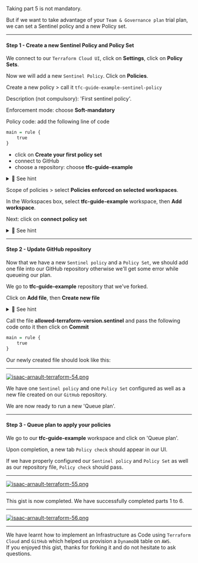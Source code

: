 Taking part 5 is not mandatory.<br>

But if we want to take advantage of your `Team & Governance plan` trial plan, we can set a Sentinel policy and a new Policy set.

<hr>

#### Step 1 - Create a new Sentinel Policy and Policy Set

We connect to our `Terraform Cloud UI`, click on <b>Settings</b>, click on <b>Policy Sets</b>.<br>

Now we will add a new `Sentinel Policy`. Click on <b>Policies</b>.<br>

Create a new policy > call it `tfc-guide-example-sentinel-policy`<br>

Description (not compulsory): 'First sentinel policy'.<br>

Enforcement mode: choose <b>Soft-mandatory</b><br>

Policy code: add the following line of code<br>

```r
main = rule {
	true
}
```
- click on <b>Create your first policy set</b>
- connect to GitHub
- choose a repository: choose <b>tfc-guide-example</b>

<details>
<summary>🔴 See hint</summary>
<p>
  
[![isaac-arnault-terraform-31.jpg](https://i.postimg.cc/T1jgdkTC/isaac-arnault-terraform-31.jpg)](https://postimg.cc/YL9h8zGW)

</p>
</details>

Scope of policies > select <b>Policies enforced on selected workspaces</b>.<br>

In the Workspaces box, select <b>tfc-guide-example</b> workspace, then <b>Add workspace</b>.

Next: click on <b>connect policy set</b><br>

<details>
<summary>🔴 See hint</summary>
<p>

[![isaac-arnault-terraform-50.png](https://i.postimg.cc/XYVrPMDH/isaac-arnault-terraform-50.png)](https://postimg.cc/vcN81Kyf)

</p>
</details>

<hr>

#### Step 2 - Update GitHub repository

Now that we have a new `Sentinel policy` and a `Policy Set`, we should add one file into our GitHub repository otherwise we'll get some error while queueing our plan.<br>

We go to <b>tfc-guide-example</b> repository that we've forked.<br>

Click on <b>Add file</b>, then <b>Create new file</b>

<details>
<summary>🔴 See hint</summary>
<p>

[![isaac-arnault-terraform-53.jpg](https://i.postimg.cc/PJ2grwT8/isaac-arnault-terraform-53.jpg)](https://postimg.cc/N22JdLyg)

</p>
</details>

Call the file <b>allowed-terraform-version.sentinel</b> and pass the following code onto it then click on <b>Commit</b><br>

```r
main = rule {
	true
}
```

Our newly created file should look like this:

<hr>

[![isaac-arnault-terraform-54.png](https://i.postimg.cc/4N3C2BQv/isaac-arnault-terraform-54.png)](https://postimg.cc/jCBkL69C)

We have one `Sentinel policy` and one `Policy Set` configured as well as a new file created on our `GitHub` repository.<br>

We are now ready to run a new 'Queue plan'.

<hr>

#### Step 3 - Queue plan to apply your policies

We go to our <b>tfc-guide-example</b> workspace and click on 'Queue plan'.<br>

Upon completion, a new tab `Policy check` should appear in our UI.<br>

If we have properly configured our `Sentinel policy` and `Policy Set` as well as our repository file, `Policy check` should pass.

<hr>

[![isaac-arnault-terraform-55.png](https://i.postimg.cc/qqMFYvyB/isaac-arnault-terraform-55.png)](https://postimg.cc/47qwHZWj)

<hr>

This gist is now completed. We have successfully completed parts 1 to 6.

<hr>

[![isaac-arnault-terraform-56.png](https://i.postimg.cc/ncr5GMn0/isaac-arnault-terraform-56.png)](https://postimg.cc/mtx8bLzH)

<hr>

We have learnt how to implement an Infrastructure as Code using `Terraform Cloud` and `GitHub` which helped us provision a `DynamoDB` table on `AWS`.<br>
If you enjoyed this gist, thanks for forking it and do not hesitate to ask questions.
